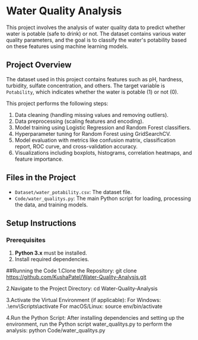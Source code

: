 # Water Quality Analysis
This project involves the analysis of water quality data to predict whether water is potable (safe to drink) or not. The dataset contains various water quality parameters, and the goal is to classify the water's potability based on these features using machine learning models.

## Project Overview
The dataset used in this project contains features such as pH, hardness, turbidity, sulfate concentration, and others. The target variable is `Potability`, which indicates whether the water is potable (1) or not (0).

This project performs the following steps:
1. Data cleaning (handling missing values and removing outliers).
2. Data preprocessing (scaling features and encoding).
3. Model training using Logistic Regression and Random Forest classifiers.
4. Hyperparameter tuning for Random Forest using GridSearchCV.
5. Model evaluation with metrics like confusion matrix, classification report, ROC curve, and cross-validation accuracy.
6. Visualizations including boxplots, histograms, correlation heatmaps, and feature importance.

## Files in the Project
- `Dataset/water_potability.csv`: The dataset file.
- `Code/water_qualitys.py`: The main Python script for loading, processing the data, and training models.

## Setup Instructions
### Prerequisites
1. **Python 3.x** must be installed.
2. Install required dependencies.

##Running the Code
1.Clone the Repository:
git clone https://github.com/KushaPatel/Water-Quality-Analysis.git

2.Navigate to the Project Directory:
cd Water-Quality-Analysis

3.Activate the Virtual Environment (if applicable):
For Windows:
.\env\Scripts\activate
For macOS/Linux:
source env/bin/activate

4.Run the Python Script: After installing dependencies and setting up the environment, run the Python script water_qualitys.py to perform the analysis:
python Code/water_qualitys.py



